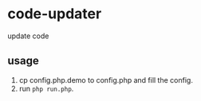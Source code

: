 # code-updater
update code 

## usage
1. cp config.php.demo to config.php and fill the config.
2. run `php run.php`.